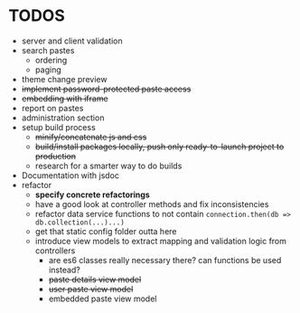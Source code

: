 # TODOS
- server and client validation
- search pastes
    - ordering
    - paging
- theme change preview
- ~~implement password-protected paste access~~
- ~~embedding with iframe~~
- report on pastes
- administration section
- setup build process
    - ~~minify/concatenate js and css~~
    - ~~build/install packages locally, push only ready-to-launch project to production~~
    - research for a smarter way to do builds
- Documentation with jsdoc
- refactor
    - **specify concrete refactorings**
    - have a good look at controller methods and fix inconsistencies
    - refactor data service functions to not contain `connection.then(db => db.collection(...)...)`
    - get that static config folder outta here
    - introduce view models to extract mapping and validation logic from controllers
        - are es6 classes really necessary there? can functions be used instead?
        - ~~paste details view model~~
        - ~~user paste view model~~
        - embedded paste view model